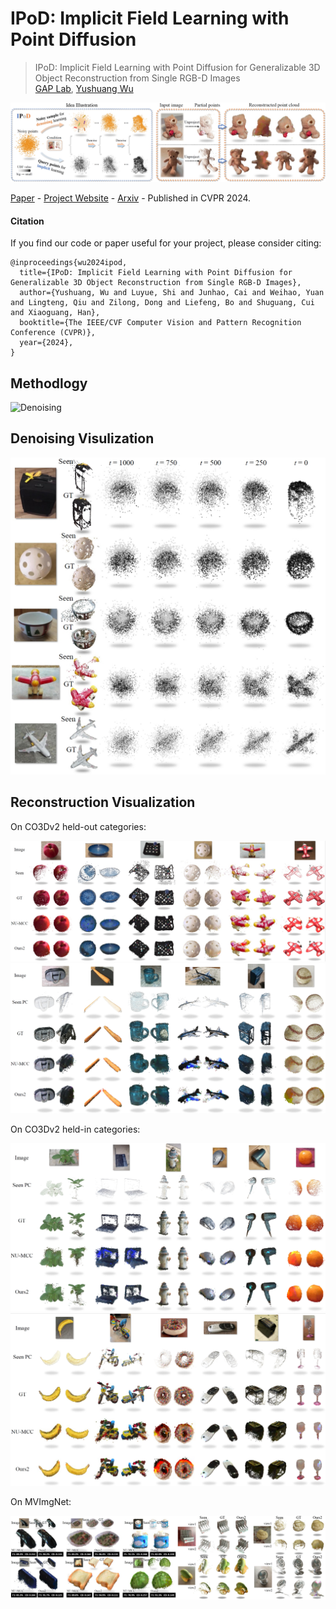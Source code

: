 # IPoD: Implicit Field Learning with Point Diffusion
> IPoD: Implicit Field Learning with Point Diffusion for Generalizable 3D Object Reconstruction from Single RGB-D Images<br />
> [GAP Lab](https://gaplab.cuhk.edu.cn/), [Yushuang Wu](https://scholar.google.com/citations?hl=zh-CN&user=x5gpN0sAAAAJ)

![Teaser](figures/teaser.png)

[Paper](https://arxiv.org/abs/2304.10179.pdf) - 
[Project Website](https://yushuang-wu.github.io/IPoD/) -
[Arxiv](https://arxiv.org/abs/2304.10179) -
Published in CVPR 2024.

#### Citation

If you find our code or paper useful for your project, please consider citing:

    @inproceedings{wu2024ipod,
      title={IPoD: Implicit Field Learning with Point Diffusion for Generalizable 3D Object Reconstruction from Single RGB-D Images},
      author={Yushuang, Wu and Luyue, Shi and Junhao, Cai and Weihao, Yuan and Lingteng, Qiu and Zilong, Dong and Liefeng, Bo and Shuguang, Cui and Xiaoguang, Han},
      booktitle={The IEEE/CVF Computer Vision and Pattern Recognition Conference (CVPR)},
      year={2024},
    }

## Methodlogy

![Denoising](<img src="figures/denoise.png" alt="pic" style="width: 50%;">)

## Denoising Visulization

![Denoising](figures/denoise.png)

## Reconstruction Visualization

On CO3Dv2 held-out categories:<br />

![Results1](figures/held_out1.png)
![Results2](figures/held_out2.png)

On CO3Dv2 held-in categories:<br />

![Results3](figures/held_in1.png)
![Results4](figures/held_in2.png)

On MVImgNet:<br />

![Results5](figures/mvimgnet.png)
